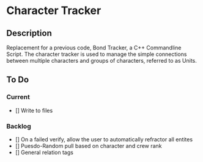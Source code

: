 # Character Tracker
## Description
Replacement for a previous code, Bond Tracker, a C++ Commandline Script.
The character tracker is used to manage the simple connections between multiple characters and groups of characters, referred to as Units.
## To Do
### Current
- [] Write to files
### Backlog
- [] On a failed verify, allow the user to automatically refractor all entites
- [] Puesdo-Random pull based on character and crew rank
- [] General relation tags